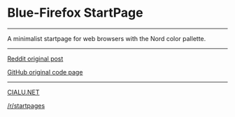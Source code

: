 
# Blue-Firefox StartPage

----------------------------

A minimalist startpage for web browsers with the Nord color pallette.

----------------------------

[Reddit original post](https://www.reddit.com/r/startpages/comments/fxzaw8/my_first_experiment/)

[GitHub original code page](https://github.com/not-a-dev-stein/min-nord-firefox)

----------------------------

[CIALU.NET](https:cialu.net)

[/r/startpages](https://www.reddit.com/r/startpages/)
